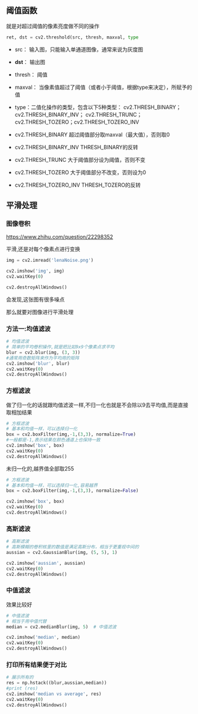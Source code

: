 ## 阈值函数

就是对超过阈值的像素亮度做不同的操作

~~~python
ret, dst = cv2.threshold(src, thresh, maxval, type
~~~

- src： 输入图，只能输入单通道图像，通常来说为灰度图
- **dst**： 输出图
- thresh： 阈值
- maxval： 当像素值超过了阈值（或者小于阈值，根据type来决定），所赋予的值
- type：二值化操作的类型，包含以下5种类型： cv2.THRESH_BINARY； cv2.THRESH_BINARY_INV； cv2.THRESH_TRUNC； cv2.THRESH_TOZERO；cv2.THRESH_TOZERO_INV

- cv2.THRESH_BINARY           超过阈值部分取maxval（最大值），否则取0
- cv2.THRESH_BINARY_INV    THRESH_BINARY的反转
- cv2.THRESH_TRUNC            大于阈值部分设为阈值，否则不变
- cv2.THRESH_TOZERO          大于阈值部分不改变，否则设为0
- cv2.THRESH_TOZERO_INV  THRESH_TOZERO的反转

## 平滑处理

### 图像卷积

https://www.zhihu.com/question/22298352

平滑,还是对每个像素点进行变换

~~~python
img = cv2.imread('lenaNoise.png')

cv2.imshow('img', img)
cv2.waitKey(0)

cv2.destroyAllWindows()
~~~

会发现,这张图有很多噪点

那么就要对图像进行平滑处理

### 方法一:均值滤波

~~~python
# 均值滤波
# 简单的平均卷积操作,就是把比如9x9个像素点求平均
blur = cv2.blur(img, (3, 3))
#通常用奇数矩阵来作为平均用的矩阵
cv2.imshow('blur', blur)
cv2.waitKey(0)
cv2.destroyAllWindows()
~~~

### 方框滤波

做了归一化的话就跟均值滤波一样,不归一化也就是不会除以9去平均值,而是直接取相加结果

~~~python
# 方框滤波
# 基本和均值一样，可以选择归一化
box = cv2.boxFilter(img,-1,(3,3), normalize=True)  
#一般都是-1,表示结果在颜色通道上也保持一致
cv2.imshow('box', box)
cv2.waitKey(0)
cv2.destroyAllWindows()
~~~

未归一化的,越界值全部取255

~~~python
# 方框滤波
# 基本和均值一样，可以选择归一化,容易越界
box = cv2.boxFilter(img,-1,(3,3), normalize=False)  

cv2.imshow('box', box)
cv2.waitKey(0)
cv2.destroyAllWindows()
~~~

### 高斯滤波

~~~python
# 高斯滤波
# 高斯模糊的卷积核里的数值是满足高斯分布，相当于更重视中间的
aussian = cv2.GaussianBlur(img, (5, 5), 1)  

cv2.imshow('aussian', aussian)
cv2.waitKey(0)
cv2.destroyAllWindows()
~~~

### 中值滤波

效果比较好

~~~python
# 中值滤波
# 相当于用中值代替
median = cv2.medianBlur(img, 5)  # 中值滤波

cv2.imshow('median', median)
cv2.waitKey(0)
cv2.destroyAllWindows()
~~~

### 打印所有结果便于对比

~~~python
# 展示所有的
res = np.hstack((blur,aussian,median))
#print (res)
cv2.imshow('median vs average', res)
cv2.waitKey(0)
cv2.destroyAllWindows()
~~~

